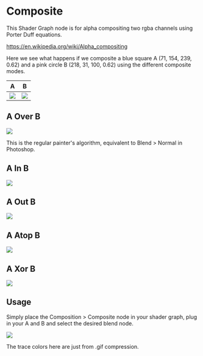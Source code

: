 # Composite

This Shader Graph node is for alpha compositing two rgba channels using Porter Duff equations.

https://en.wikipedia.org/wiki/Alpha_compositing

Here we see what happens if we composite a blue square A (71, 154, 239, 0.62) and a pink circle B (218, 31, 100, 0.62) using the different composite modes.

|  A | B  |
|---|---|
|  ![](https://i.imgur.com/Q6ULhuF.png) | ![](https://i.imgur.com/wuuEaSK.png)  |


## A Over B

![](https://i.imgur.com/UTbi2S0.png)

This is the regular painter's algorithm, equivalent to Blend > Normal in Photoshop.

## A In B

![](https://i.imgur.com/kqB3JEd.png)

## A Out B

![](https://i.imgur.com/vV2i9Of.png)

## A Atop B

![](https://i.imgur.com/r1l2XPU.png)

## A Xor B

![](https://i.imgur.com/vbkoo9x.png)

## Usage

Simply place the Composition > Composite node in your shader graph, plug in your A and B and select the desired blend node.

![](https://media.giphy.com/media/17pO92in9DplZOYMmJ/giphy.gif)

The trace colors here are just from .gif compression.
